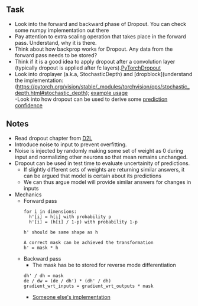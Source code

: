 ## Task
- Look into the forward and backward phase of Dropout. You can check some numpy implementation out there									
- Pay attention to extra scaling operation that takes place in the forward pass. Understand, why it is there.									
- Think about how backprop works for Dropout. Any data from the forward pass needs to be stored?									
- Think if it is a good idea to apply dropout after a convolution layer (typically dropout is applied after fc layers).[PyTorchDropout](https://pytorch.org/docs/stable/generated/torch.nn.Dropout2d.html)									
- Look into droplayer (a.k.a, StochasticDepth) and [dropblock](understand the implementation: (https://pytorch.org/vision/stable/_modules/torchvision/ops/stochastic_depth.html#stochastic_depth); 
  [example usage](https://github.com/rwightman/pytorch-image-models/blob/e98c93264cde1657b188f974dc928b9d73303b18/timm/models/rexnet.py#L98-L101)									
-Look into how dropout can be used to derive some [prediction confidence](https://pgg1610.github.io/blog_fastpages/python/pytorch/machine-learning/2021/01/11/Simple_Dropout.html)


## Notes
- Read dropout chapter from [D2L](https://d2l.ai/chapter_multilayer-perceptrons/dropout.html)
- Introduce noise to input to prevent overfitting.
- Noise is injected by randomly making some set of weight as 0 during input and normalizing other neurons so that mean remains unchanged.
- Dropout can be used in test time to evaluate uncertainity of predictions.
  - If slightly different sets of weights are returning similar answers, it can be argued that model is certain about its predictions
  - We can thus argue model will provide similar answers for changes in inputs
- Mechanics
   - Forward pass
     ```
     for i in dimensions:
       h'[i] = h[i] with probability p
       h'[i] = (h[i] / 1-p) with probability 1-p

     h' should be same shape as h

     A correct mask can be achieved the transformation
     h' = mask * h
     
     ```
   - Backward pass
     - The mask has be to stored for reverse mode differentiation
     ```
     dh' / dh = mask
     de / dw = (de / dh') * (dh' / dh)
     gradient_wrt_inputs = gradient_wrt_outputs * mask 
     ```
     - [Someone else's implementation](https://leonardoaraujosantos.gitbook.io/artificial-inteligence/machine_learning/deep_learning/dropout_layer)
